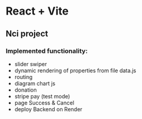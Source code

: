 # React + Vite

## Nci project

### Implemented functionality:
- slider swiper
- dynamic rendering of properties from file data.js
- routing
- diagram chart js 
- donation
- stripe pay (test mode)
- page Success & Cancel
- deploy Backend on Render
